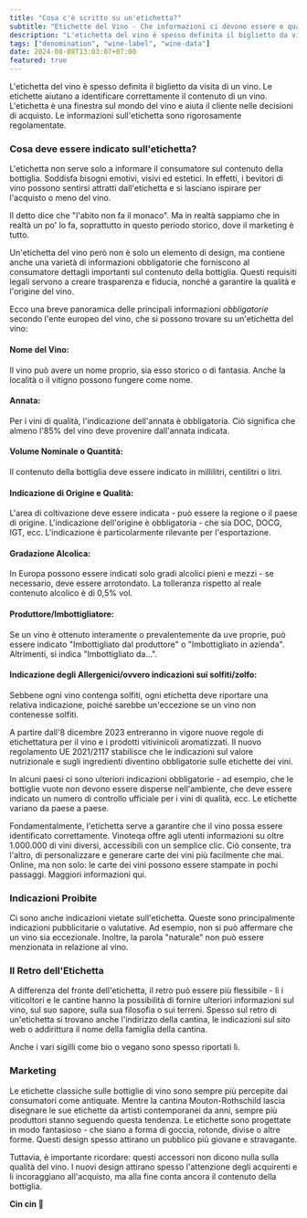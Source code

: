 ```yaml
---
title: "Cosa c'è scritto su un'etichetta?"
subtitle: "Etichette del Vino - Che informazioni ci devono essere e quali ci possono essere?"
description: "L'etichetta del vino è spesso definita il biglietto da visita di un vino. Le etichette aiutano a identificare correttamente il contenuto di un vino. L'etichetta è una finestra sul mondo del vino e aiuta i compratori nella decisione di acquisto."
tags: ["denomination", "wine-label", "wine-data"]
date: 2024-08-08T13:03:07+07:00
featured: true
---
```


L'etichetta del vino è spesso definita il biglietto da visita di un vino. Le etichette aiutano a identificare correttamente il contenuto di un vino. L'etichetta è una finestra sul mondo del vino e aiuta il cliente nelle decisioni di acquisto. Le informazioni sull'etichetta sono rigorosamente regolamentate.

### Cosa deve essere indicato sull'etichetta?

L'etichetta non serve solo a informare il consumatore sul contenuto della bottiglia. Soddisfa bisogni emotivi, visivi ed estetici. In effetti, i bevitori di vino possono sentirsi attratti dall'etichetta e si lasciano ispirare per l'acquisto o meno del vino.

Il detto dice che "l'abito non fa il monaco". Ma in realtà sappiamo che in realtà un po' lo fa, soprattutto in questo periodo storico, dove il marketing è tutto.

Un'etichetta del vino però non è solo un elemento di design, ma contiene anche una varietà di informazioni obbligatorie che forniscono al consumatore dettagli importanti sul contenuto della bottiglia. Questi requisiti legali servono a creare trasparenza e fiducia, nonché a garantire la qualità e l'origine del vino.

Ecco una breve panoramica delle principali informazioni _obbligatorie_ secondo l'ente europeo del vino, che si possono trovare su un'etichetta del vino:

#### Nome del Vino:

Il vino può avere un nome proprio, sia esso storico o di fantasia. Anche la località o il vitigno possono fungere come nome.

#### Annata:

Per i vini di qualità, l'indicazione dell'annata è obbligatoria. Ciò significa che almeno l'85% del vino deve provenire dall'annata indicata.

#### Volume Nominale o Quantità:

Il contenuto della bottiglia deve essere indicato in millilitri, centilitri o litri.

#### Indicazione di Origine e Qualità:

L'area di coltivazione deve essere indicata - può essere la regione o il paese di origine. L'indicazione dell'origine è obbligatoria - che sia DOC, DOCG, IGT, ecc. L'indicazione è particolarmente rilevante per l'esportazione.

#### Gradazione Alcolica:

In Europa possono essere indicati solo gradi alcolici pieni e mezzi - se necessario, deve essere arrotondato. La tolleranza rispetto al reale contenuto alcolico è di 0,5% vol. 

#### Produttore/Imbottigliatore:

Se un vino è ottenuto interamente o prevalentemente da uve proprie, può essere indicato "Imbottigliato dal produttore" o "Imbottigliato in azienda". Altrimenti, si indica "Imbottigliato da...".

#### Indicazione degli Allergenici/ovvero indicazioni sui solfiti/zolfo:

Sebbene ogni vino contenga solfiti, ogni etichetta deve riportare una relativa indicazione, poiché sarebbe un'eccezione se un vino non contenesse solfiti.

A partire dall'8 dicembre 2023 entreranno in vigore nuove regole di etichettatura per il vino e i prodotti vitivinicoli aromatizzati. Il nuovo regolamento UE 2021/2117 stabilisce che le indicazioni sul valore nutrizionale e sugli ingredienti diventino obbligatorie sulle etichette dei vini.

In alcuni paesi ci sono ulteriori indicazioni obbligatorie - ad esempio, che le bottiglie vuote non devono essere disperse nell'ambiente, che deve essere indicato un numero di controllo ufficiale per i vini di qualità, ecc. Le etichette variano da paese a paese.

Fondamentalmente, l'etichetta serve a garantire che il vino possa essere identificato correttamente. Vinoteqa offre agli utenti informazioni su oltre 1.000.000 di vini diversi, accessibili con un semplice clic. Ciò consente, tra l'altro, di personalizzare e generare carte dei vini più facilmente che mai. Online, ma non solo: le carte dei vini possono essere stampate in pochi passaggi. Maggiori informazioni qui.


### Indicazioni Proibite

Ci sono anche indicazioni vietate sull'etichetta. Queste sono principalmente indicazioni pubblicitarie o valutative. Ad esempio, non si può affermare che un vino sia eccezionale. Inoltre, la parola "naturale" non può essere menzionata in relazione al vino.


### Il Retro dell'Etichetta

A differenza del fronte dell'etichetta, il retro può essere più flessibile - lì i viticoltori e le cantine hanno la possibilità di fornire ulteriori informazioni sul vino, sul suo sapore, sulla sua filosofia o sui terreni. Spesso sul retro di un'etichetta si trovano anche l'indirizzo della cantina, le indicazioni sul sito web o addirittura il nome della famiglia della cantina.

Anche i vari sigilli come bio o vegano sono spesso riportati lì.

### Marketing

Le etichette classiche sulle bottiglie di vino sono sempre più percepite dai consumatori come antiquate. Mentre la cantina Mouton-Rothschild lascia disegnare le sue etichette da artisti contemporanei da anni, sempre più produttori stanno seguendo questa tendenza. Le etichette sono progettate in modo fantasioso - che siano a forma di goccia, rotonde, divise o altre forme. Questi design spesso attirano un pubblico più giovane e stravagante.

Tuttavia, è importante ricordare: questi accessori non dicono nulla sulla qualità del vino. I nuovi design attirano spesso l'attenzione degli acquirenti e li incoraggiano all'acquisto, ma alla fine conta ancora il contenuto della bottiglia. 

**Cin cin 🍷**
